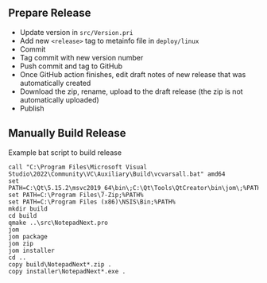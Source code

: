 ## Prepare Release

- Update version in `src/Version.pri`
- Add new `<release>` tag to metainfo file in `deploy/linux`
- Commit
- Tag commit with new version number
- Push commit and tag to GitHub
- Once GitHub action finishes, edit draft notes of new release that was automatically created
- Download the zip, rename, upload to the draft release (the zip is not automatically uploaded)
- Publish

## Manually Build Release
Example bat script to build release

```
call "C:\Program Files\Microsoft Visual Studio\2022\Community\VC\Auxiliary\Build\vcvarsall.bat" amd64
set PATH=C:\Qt\5.15.2\msvc2019_64\bin\;C:\Qt\Tools\QtCreator\bin\jom\;%PATH%
set PATH=C:\Program Files\7-Zip;%PATH%
set PATH=C:\Program Files (x86)\NSIS\Bin;%PATH%
mkdir build
cd build
qmake ..\src\NotepadNext.pro
jom
jom package
jom zip
jom installer
cd ..
copy build\NotepadNext*.zip .
copy installer\NotepadNext*.exe .
```